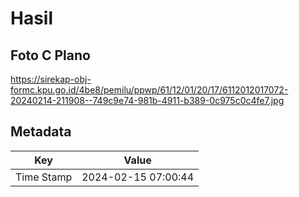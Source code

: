 # Hasil

## Foto C Plano

https://sirekap-obj-formc.kpu.go.id/4be8/pemilu/ppwp/61/12/01/20/17/6112012017072-20240214-211908--749c9e74-981b-4911-b389-0c975c0c4fe7.jpg


## Metadata

| Key        | Value               |
| ---------- | ------------------- |
| Time Stamp | 2024-02-15 07:00:44 |



